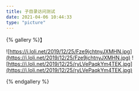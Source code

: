 ```yaml
---
title: 子目录访问测试
date: 2021-04-06 10:44:33
type: "picture" 
---
```


{% gallery %}】

![https://i.loli.net/2019/12/25/Fze9jchtnyJXMHN.jpg](https://i.loli.net/2019/12/25/Fze9jchtnyJXMHN.jpg)
![https://i.loli.net/2019/12/25/ryLVePaqkYm4TEK.jpg](https://i.loli.net/2019/12/25/ryLVePaqkYm4TEK.jpg)

{% endgallery %}